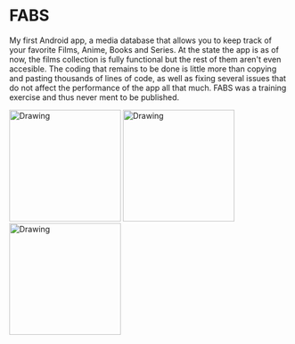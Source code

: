 # FABS

My first Android app, a media database that allows you to keep track of your favorite Films, Anime, Books and Series. At the state the app is as of now, the films collection is fully functional but the rest of them aren't even accesible. The coding that remains to be done is little more than copying and pasting thousands of lines of code, as well as fixing several issues that do not affect the performance of the app all that much. FABS was a training exercise and thus never ment to be published.

<img src="https://cloud.githubusercontent.com/assets/10849050/18600136/50b326ba-7c5c-11e6-9841-73169b641794.png" alt="Drawing" width= 200px/> <img src="https://cloud.githubusercontent.com/assets/10849050/18600138/50b77aa8-7c5c-11e6-98d5-bb771d46c51a.png" alt="Drawing" width= 200px/> <img src="https://cloud.githubusercontent.com/assets/10849050/18600137/50b4789e-7c5c-11e6-81be-2f9b20ca9895.png" alt="Drawing" width= 200px/>

